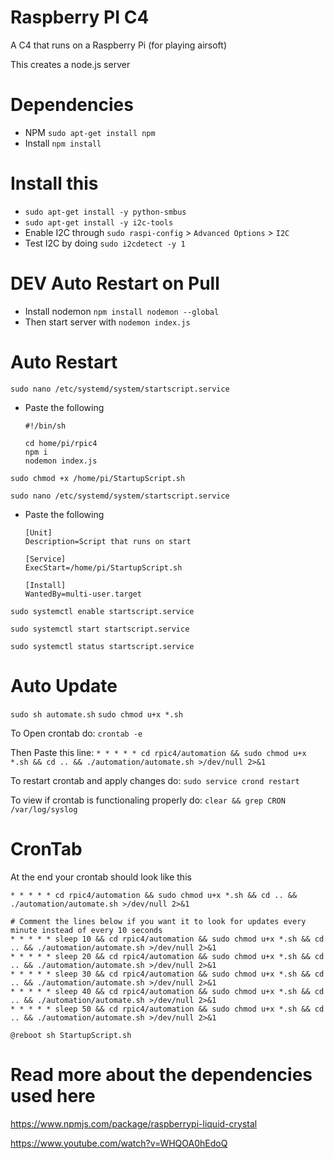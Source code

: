 # Raspberry PI C4
A C4 that runs on a Raspberry Pi (for playing airsoft)

This creates a node.js server

# Dependencies
- NPM ```sudo apt-get install npm```
- Install ```npm install```


# Install this
- ```sudo apt-get install -y python-smbus```
- ```sudo apt-get install -y i2c-tools```
- Enable I2C through ```sudo raspi-config``` > ```Advanced Options``` > ```I2C```
- Test I2C by doing ```sudo i2cdetect -y 1```

# DEV Auto Restart on Pull
- Install nodemon ```npm install nodemon --global```
- Then start server with ```nodemon index.js```

# Auto Restart
 ```sudo nano /etc/systemd/system/startscript.service```

- Paste the following
    ```
    #!/bin/sh

    cd home/pi/rpic4
    npm i
    nodemon index.js
    ```
```sudo chmod +x /home/pi/StartupScript.sh```

```sudo nano /etc/systemd/system/startscript.service```
- Paste the following
    ```
    [Unit]
    Description=Script that runs on start

    [Service]
    ExecStart=/home/pi/StartupScript.sh

    [Install]
    WantedBy=multi-user.target
    ```

```sudo systemctl enable startscript.service```

```sudo systemctl start startscript.service```

```sudo systemctl status startscript.service```


# Auto Update

```sudo sh automate.sh```
```sudo chmod u+x *.sh```

To Open crontab do: ```crontab -e```

Then Paste this line:
```* * * * * cd rpic4/automation && sudo chmod u+x *.sh && cd .. && ./automation/automate.sh >/dev/null 2>&1```

To restart crontab and apply changes do:
```sudo service crond restart```

To view if crontab is functionaling properly do: ```clear && grep CRON /var/log/syslog```

# CronTab

At the end your crontab should look like this 

```
* * * * * cd rpic4/automation && sudo chmod u+x *.sh && cd .. && ./automation/automate.sh >/dev/null 2>&1

# Comment the lines below if you want it to look for updates every minute instead of every 10 seconds
* * * * * sleep 10 && cd rpic4/automation && sudo chmod u+x *.sh && cd .. && ./automation/automate.sh >/dev/null 2>&1
* * * * * sleep 20 && cd rpic4/automation && sudo chmod u+x *.sh && cd .. && ./automation/automate.sh >/dev/null 2>&1
* * * * * sleep 30 && cd rpic4/automation && sudo chmod u+x *.sh && cd .. && ./automation/automate.sh >/dev/null 2>&1
* * * * * sleep 40 && cd rpic4/automation && sudo chmod u+x *.sh && cd .. && ./automation/automate.sh >/dev/null 2>&1
* * * * * sleep 50 && cd rpic4/automation && sudo chmod u+x *.sh && cd .. && ./automation/automate.sh >/dev/null 2>&1

@reboot sh StartupScript.sh
```

# Read more about the dependencies used here
https://www.npmjs.com/package/raspberrypi-liquid-crystal

https://www.youtube.com/watch?v=WHQOA0hEdoQ